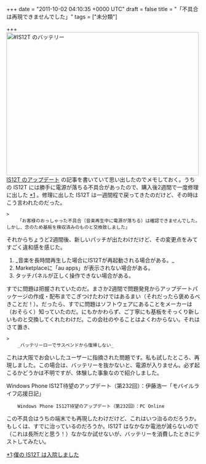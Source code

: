 
+++
date = "2011-10-02 04:10:35 +0000 UTC"
draft = false
title = "「不具合は再現できませんでした」"
tags = ["未分類"]

+++
<a href="http://www.flickr.com/photos/daruyanagi/6081942149/" title="#IS12T のバッテリー by daruyanagi, on Flickr"><img src="http://farm7.static.flickr.com/6085/6081942149_33389b42c2.jpg" width="500" height="373" alt="#IS12T のバッテリー"/></a><a href="http://blog.daruyanagi.net/archives/237">IS12T のアップデート</a> の記事を書いていて思い出したのでメモしておく。うちの IS12T には勝手に電源が落ちる不具合があったので、購入後2週間で一度修理に出した <a href="#f1" name="fn1" title="僕の IS12T は入院しました ">*1</a> 。修理に出した IS12T は一週間程で戻ってきたのだけど、その時はこう言われたのだった。

    >
        「お客様のおっしゃった不具合（音楽再生中に電源が落ちる）は確認できませんでした。しかし、念のため基板を検収済みのものと交換致しました」

    
それからちょうど2週間後、新しいパッチが出たわけだけど、その変更点をみてすごく違和感を感じた。

<ol>
<li>_音楽を長時間再生した場合にIS12Tが再起動される場合がある。_</li>
<li>Marketplaceに「au apps」が表示されない場合がある。</li>
<li>タッチパネルが正しく操作できない場合がある。</li>
</ol>すでに問題は把握されていたのだ。まさか2週間で問題発見からアップデートパッケージの作成・配布までこぎつけたわけではあるまい（それだったら褒めるべきことだ！）。だったら、すでに問題はソフトウェアにあることをメーカーは（おそらく）知っていたのだ。にもかかわらず、ご丁寧にも基板をそっくり新しいものと交換してくれたわけだ。この会社のやることはよくわからない。それはさて置き、

    >
        _バッテリーローでサスペンドから復帰しない_  
これは大阪でお会いしたユーザーに指摘された問題です。私も試したところ、再現しました。この場合は、バッテリーを抜かないと、電源が入りません。必ず起こるかどうかは不明ですが、体験した事象なので紹介しました。
>
Windows Phone IS12T待望のアップデート（第232回）：伊藤浩一「モバイルライフ応援日記」

        Windows Phone IS12T待望のアップデート（第232回）：PC Online
    
この不具合はうちの端末でも再現したわけだけど、これはいつ治るのだろうか。もしくは、すでに治っているのだろうか。IS12T はなかなか電池が減らないので（これは長所だと思う！）なかなか試せないが、バッテリーを消費したときにテストしてみたい。
<div class="footnote">
<a href="#fn1" name="f1" class="footnote-number">*1</a><span class="footnote-delimiter">:</span><span class="footnote-text"><a href="http://blog.daruyanagi.net/archives/206">僕の IS12T は入院しました </a></span>
</div>

